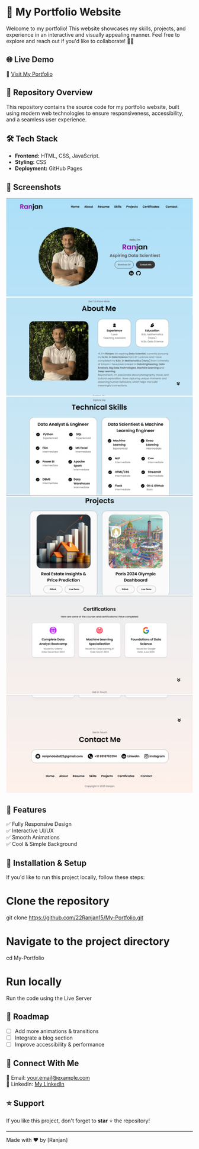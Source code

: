 
# 🚀 My Portfolio Website

Welcome to my portfolio! This website showcases my skills, projects, and experience in an interactive and visually appealing manner. 
Feel free to explore and reach out if you'd like to collaborate! 🎨💡

## 🌐 Live Demo
🔗 [Visit My Portfolio](https://22ranjan15.github.io/My-Portfolio/)

## 📂 Repository Overview
This repository contains the source code for my portfolio website, built using modern web technologies to ensure responsiveness, accessibility, and a seamless user experience.

## 🛠 Tech Stack
- **Frontend:** HTML, CSS, JavaScript.
- **Styling:** CSS
- **Deployment:** GitHub Pages

## 📸 Screenshots
![Home Page](https://github.com/22Ranjan15/My-Portfolio/blob/main/Demo/1_Home.png)
![About Page](https://github.com/22Ranjan15/My-Portfolio/blob/main/Demo/2_About.png)
![Skills Page](https://github.com/22Ranjan15/My-Portfolio/blob/main/Demo/3_Skills.png)
![Project Page](https://github.com/22Ranjan15/My-Portfolio/blob/main/Demo/4_Projects.png)
![Certifications Page](https://github.com/22Ranjan15/My-Portfolio/blob/main/Demo/5_Certificates.png)
![Contacts Page](https://github.com/22Ranjan15/My-Portfolio/blob/main/Demo/6_Contacts.png)

## 🚀 Features
✅ Fully Responsive Design  
✅ Interactive UI/UX  
✅ Smooth Animations  
✅ Cool & Simple Background    

## 📜 Installation & Setup
If you'd like to run this project locally, follow these steps:


# Clone the repository
git clone https://github.com/22Ranjan15/My-Portfolio.git

# Navigate to the project directory
cd My-Portfolio

# Run locally
Run the code using the Live Server


## 🎯 Roadmap
- [ ] Add more animations & transitions
- [ ] Integrate a blog section
- [ ] Improve accessibility & performance

## 🤝 Connect With Me
📧 Email: your.email@example.com  
💼 LinkedIn: [My LinkedIn](https://www.linkedin.com/in/das-ranjan22/)

## ⭐ Support
If you like this project, don't forget to **star** ⭐ the repository!

---
Made with ❤️ by [Ranjan]


